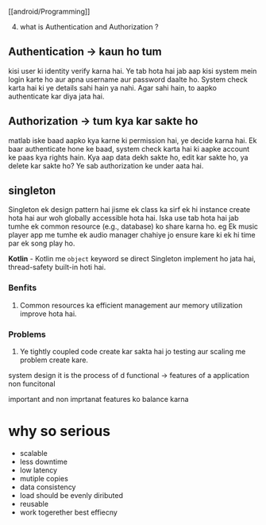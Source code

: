 [[android/Programming]]

4. what is Authentication and Authorization ? 
## Authentication -> kaun ho tum
kisi user ki identity verify karna hai. Ye tab hota hai jab aap kisi system mein login karte ho aur apna username aur password daalte ho. System check karta hai ki ye details sahi hain ya nahi. Agar sahi hain, to aapko authenticate kar diya jata hai.

## Authorization -> tum kya kar sakte ho
matlab iske baad aapko kya karne ki permission hai, ye decide karna hai. Ek baar authenticate hone ke baad, system check karta hai ki aapke account ke paas kya rights hain. Kya aap data dekh sakte ho, edit kar sakte ho, ya delete kar sakte ho? Ye sab authorization ke under aata hai.


## singleton
Singleton ek design pattern hai jisme ek class ka sirf ek hi instance create hota hai aur woh globally accessible hota hai. Iska use tab hota hai jab tumhe ek common resource (e.g., database) ko share karna ho.
eg Ek music player app me tumhe ek audio manager chahiye jo ensure kare ki ek hi time par ek song play ho.

**Kotlin** - Kotlin me `object` keyword se direct Singleton implement ho jata hai, thread-safety built-in hoti hai.

### Benfits 
1. Common resources ka efficient management aur memory utilization improve hota hai.

### Problems 
1. Ye tightly coupled code create kar sakta hai jo testing aur scaling me problem create kare.


system design 
it is the process of d
functional -> features of a application 
non funcitonal 

important and non imprtanat features ko balance karna 

# why so serious 
- scalable
- less downtime 
- low latency 
- mutiple copies 
- data consistency 
- load should be evenly diributed 
- reusable 
- work togerether best effiecny 
